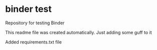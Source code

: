 # binder test
Repository for testing Binder

This readme file was created automatically. Just adding some guff to it

Added requirements.txt file


